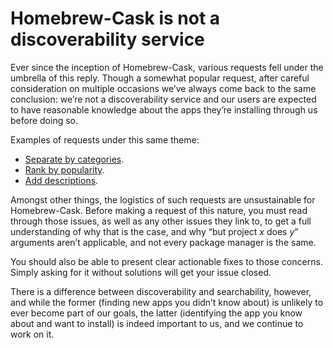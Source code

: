 # Homebrew-Cask is not a discoverability service

Ever since the inception of Homebrew-Cask, various requests fell under the umbrella of this reply. Though a somewhat popular request, after careful consideration on multiple occasions we’ve always come back to the same conclusion: we’re not a discoverability service and our users are expected to have reasonable knowledge about the apps they’re installing through us before doing so.

Examples of requests under this same theme:

+ [Separate by categories](https://github.com/caskroom/homebrew-cask/issues/5425).
+ [Rank by popularity](https://github.com/caskroom/homebrew-cask/issues/4323).
+ [Add descriptions](https://github.com/caskroom/homebrew-cask/issues/16089).

Amongst other things, the logistics of such requests are unsustainable for Homebrew-Cask. Before making a request of this nature, you must read through those issues, as well as any other issues they link to, to get a full understanding of why that is the case, and why “but project *x* does *y*” arguments aren’t applicable, and not every package manager is the same.

You should also be able to present clear actionable fixes to those concerns. Simply asking for it without solutions will get your issue closed.

There is a difference between discoverability and searchability, however, and while the former (finding new apps you didn’t know about) is unlikely to ever become part of our goals, the latter (identifying the app you know about and want to install) is indeed important to us, and we continue to work on it.
